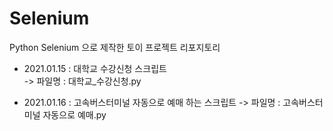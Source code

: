 # Selenium  
Python Selenium 으로 제작한 토이 프로젝트 리포지토리   

* 2021.01.15 : 대학교 수강신청 스크립트   
-> 파일명 : 대학교_수강신청.py    


* 2021.01.16 : 고속버스터미널 자동으로 예매 하는 스크립트 
-> 파일명 : 고속버스터미널 자동으로 예매.py      
